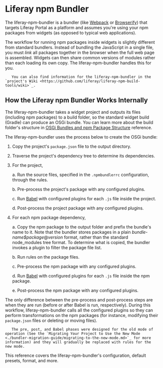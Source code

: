# Liferay npm Bundler

The liferay-npm-bundler is a bundler (like [Webpack](https://webpack.github.io/) or [Browserify](http://browserify.org/)) that targets Liferay Portal as a platform and assumes you're using your npm packages from widgets (as opposed to typical web applications).

The workflow for running npm packages inside widgets is slightly different from standard bundlers. Instead of bundling the JavaScript in a single file, you must _link_ all packages together in the browser when the full web page is assembled. Widgets can then share common versions of modules rather than each loading its own copy. The liferay-npm-bundler handles this for you.

```note::
   You can also find information for the liferay-npm-bundler in the `project's Wiki <https://github.com/liferay/liferay-npm-build-tools/wiki>`_.
```

## How the Liferay npm Bundler Works Internally

The liferay-npm-bundler takes a widget project and outputs its files (including npm packages) to a build folder, so the standard widget build (Gradle) can produce an OSGi bundle. You can learn more about the build folder's structure in [OSGi Bundles and npm Package Structure](./the-structure-of-osgi-bundles-containing-npm-packages.md) reference.

The liferay-npm-bundler uses the process below to create the OSGi bundle:

1. Copy the project's `package.json` file to the output directory.
1. Traverse the project's dependency tree to determine its dependencies.
1. For the project,

    a. Run the source files, specified in the `.npmbundlerrc` configuration, through the rules.

    b. Pre-process the project's package with any configured plugins.

    c. Run [Babel](https://babeljs.io/) with configured plugins for each `.js` file inside the project.

    d. Post-process the project package with any configured plugins.

1. For each npm package dependency,

    a. Copy the npm package to the output folder and prefix the bundle's name to it. Note that the bundler stores packages in a plain _bundle-name\$package_@_version_ format, rather than the standard node_modules tree format. To determine what is copied, the bundler invokes a plugin to filter the package file list.

    b. Run rules on the package files.

    c. Pre-process the npm package with any configured plugins.

    d. Run [Babel](https://babeljs.io/) with configured plugins for each `.js` file inside the npm package.

    e. Post-process the npm package with any configured plugins.

The only difference between the pre-process and post-process steps are when they are run (before or after Babel is run, respectively). During this workflow, liferay-npm-bundler calls all the configured plugins so they can perform transformations on the npm packages (for instance, modifying their `package.json` files or deleting or moving files).

```note::
   The pre, post, and Babel phases were designed for the old mode of operation (See the `Migrating Your Project to Use the New Mode <./bundler-migration-guide/migrating-to-the-new-mode.md>`_ for more information) and they will gradually be replaced with rules for the new mode.
```

This reference covers the liferay-npm-bundler's configuration, default presets, format, and more.
